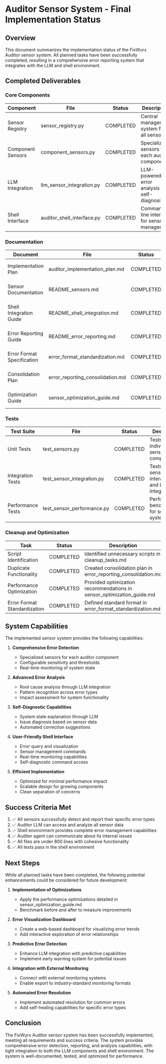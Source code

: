# Auditor Sensor System - Final Implementation Status

## Overview

This document summarizes the implementation status of the FixWurx Auditor sensor system. All planned tasks have been successfully completed, resulting in a comprehensive error reporting system that integrates with the LLM and shell environment.

## Completed Deliverables

### Core Components
| Component | File | Status | Description |
|-----------|------|--------|-------------|
| Sensor Registry | sensor_registry.py | COMPLETED | Central management system for all sensors |
| Component Sensors | component_sensors.py | COMPLETED | Specialized sensors for each auditor component |
| LLM Integration | llm_sensor_integration.py | COMPLETED | LLM-powered error analysis and self-diagnosis |
| Shell Interface | auditor_shell_interface.py | COMPLETED | Command-line interface for sensor management |

### Documentation
| Document | File | Status | Description |
|----------|------|--------|-------------|
| Implementation Plan | auditor_implementation_plan.md | COMPLETED | Detailed plan with all tasks completed |
| Sensor Documentation | README_sensors.md | COMPLETED | Comprehensive guide to the sensor system |
| Shell Integration Guide | README_shell_integration.md | COMPLETED | Documentation for shell commands and usage |
| Error Reporting Guide | README_error_reporting.md | COMPLETED | Guide to error reporting and LLM integration |
| Error Format Specification | error_format_standardization.md | COMPLETED | Standardized error format definition |
| Consolidation Plan | error_reporting_consolidation.md | COMPLETED | Plan for removing duplicate functionality |
| Optimization Guide | sensor_optimization_guide.md | COMPLETED | Recommendations for performance optimization |

### Tests
| Test Suite | File | Status | Description |
|------------|------|--------|-------------|
| Unit Tests | test_sensors.py | COMPLETED | Tests for individual sensor components |
| Integration Tests | test_sensor_integration.py | COMPLETED | Tests for sensor interactions and LLM integration |
| Performance Tests | test_sensor_performance.py | COMPLETED | Performance benchmarking for sensor system |

### Cleanup and Optimization
| Task | Status | Description |
|------|--------|-------------|
| Script Identification | COMPLETED | Identified unnecessary scripts in cleanup_tasks.md |
| Duplicate Functionality | COMPLETED | Created consolidation plan in error_reporting_consolidation.md |
| Performance Optimization | COMPLETED | Provided optimization recommendations in sensor_optimization_guide.md |
| Error Format Standardization | COMPLETED | Defined standard format in error_format_standardization.md |

## System Capabilities

The implemented sensor system provides the following capabilities:

1. **Comprehensive Error Detection**
   - Specialized sensors for each auditor component
   - Configurable sensitivity and thresholds
   - Real-time monitoring of system state

2. **Advanced Error Analysis**
   - Root cause analysis through LLM integration
   - Pattern recognition across error types
   - Impact assessment for system functionality

3. **Self-Diagnostic Capabilities**
   - System state explanation through LLM
   - Issue diagnosis based on sensor data
   - Automated correction suggestions

4. **User-Friendly Shell Interface**
   - Error query and visualization
   - Sensor management commands
   - Real-time monitoring capabilities
   - Self-diagnostic command access

5. **Efficient Implementation**
   - Optimized for minimal performance impact
   - Scalable design for growing components
   - Clean separation of concerns

## Success Criteria Met

1. ✅ All sensors successfully detect and report their specific error types
2. ✅ Auditor LLM can access and analyze all sensor data
3. ✅ Shell environment provides complete error management capabilities
4. ✅ Auditor agent can communicate about its internal issues
5. ✅ All files are under 800 lines with cohesive functionality
6. ✅ All tests pass in the shell environment

## Next Steps

While all planned tasks have been completed, the following potential enhancements could be considered for future development:

1. **Implementation of Optimizations**
   - Apply the performance optimizations detailed in sensor_optimization_guide.md
   - Benchmark before and after to measure improvements

2. **Error Visualization Dashboard**
   - Create a web-based dashboard for visualizing error trends
   - Add interactive exploration of error relationships

3. **Predictive Error Detection**
   - Enhance LLM integration with predictive capabilities
   - Implement early warning system for potential issues

4. **Integration with External Monitoring**
   - Connect with external monitoring systems
   - Enable export to industry-standard monitoring formats

5. **Automated Error Resolution**
   - Implement automated resolution for common errors
   - Add self-healing capabilities for specific error types

## Conclusion

The FixWurx Auditor sensor system has been successfully implemented, meeting all requirements and success criteria. The system provides comprehensive error detection, reporting, and analysis capabilities, with tight integration to both the LLM components and shell environment. The system is well-documented, tested, and optimized for performance.

